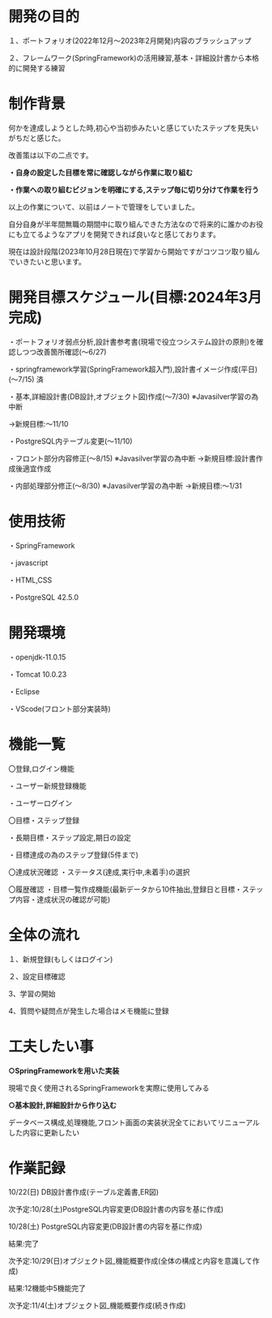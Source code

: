# 開発の目的
１、ポートフォリオ(2022年12月～2023年2月開発)内容のブラッシュアップ

２、フレームワーク(SpringFramework)の活用練習,基本・詳細設計書から本格的に開発する練習

# 制作背景

何かを達成しようとした時,初心や当初歩みたいと感じていたステップを見失いがちだと感じた。

改善策は以下の二点です。

**・自身の設定した目標を常に確認しながら作業に取り組む**

**・作業への取り組むビジョンを明確にする,ステップ毎に切り分けて作業を行う**


以上の作業について、以前はノートで管理をしていました。

自分自身が半年間無職の期間中に取り組んできた方法なので将来的に誰かのお役にも立てるようなアプリを開発できれば良いなと感じております。

現在は設計段階(2023年10月28日現在)で学習から開始ですがコツコツ取り組んでいきたいと思います。

# 開発目標スケジュール(目標:2024年3月完成)
・ポートフォリオ弱点分析,設計書参考書(現場で役立つシステム設計の原則)を確認しつつ改善箇所確認(～6/27)

・springframework学習(SpringFramework超入門),設計書イメージ作成(平日)(～7/15) 済

・基本,詳細設計書(DB設計,オブジェクト図)作成(～7/30)
※Javasilver学習の為中断

→新規目標:～11/10

・PostgreSQL内テーブル変更(～11/10)

・フロント部分内容修正(～8/15)
※Javasilver学習の為中断
→新規目標:設計書作成後適宜作成

・内部処理部分修正(～8/30)
※Javasilver学習の為中断
→新規目標:～1/31

# 使用技術

・SpringFramework

・javascript

・HTML,CSS

・PostgreSQL 42.5.0

# 開発環境

・openjdk-11.0.15

・Tomcat 10.0.23

・Eclipse

・VScode(フロント部分実装時)

# 機能一覧

〇登録,ログイン機能

・ユーザー新規登録機能

・ユーザーログイン

〇目標・ステップ登録

・長期目標・ステップ設定,期日の設定

・目標達成の為のステップ登録(5件まで)

〇達成状況確認
・ステータス(達成,実行中,未着手)の選択

〇履歴確認
・目標一覧作成機能(最新データから10件抽出,登録日と目標・ステップ内容・達成状況の確認が可能)

# 全体の流れ
１、新規登録(もしくはログイン)

２、設定目標確認

3、学習の開始

4、質問や疑問点が発生した場合はメモ機能に登録

# 工夫したい事

**○SpringFrameworkを用いた実装**

現場で良く使用されるSpringFrameworkを実際に使用してみる

**○基本設計,詳細設計から作り込む**

データベース構成,処理機能,フロント画面の実装状況全てにおいてリニューアルした内容に更新したい

# 作業記録

10/22(日) DB設計書作成(テーブル定義書,ER図)

次予定:10/28(土)PostgreSQL内容変更(DB設計書の内容を基に作成)

10/28(土) PostgreSQL内容変更(DB設計書の内容を基に作成)

結果:完了

次予定:10/29(日)オブジェクト図_機能概要作成(全体の構成と内容を意識して作成)

結果:12機能中5機能完了

次予定:11/4(土)オブジェクト図_機能概要作成(続き作成)